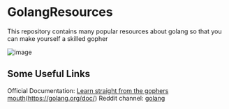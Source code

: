 # GolangResources

This repository contains many popular resources about golang so that you can make yourself a skilled gopher 

![image](https://github.com/user-attachments/assets/65e1e5a1-e459-4ae7-aefb-1647b80301d3)

## Some Useful Links

Official Documentation: [Learn straight from the gophers mouth](https://golang.org/)(https://golang.org/doc/)
Reddit channel: [golang](https://www.reddit.com/r/golang/)

